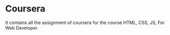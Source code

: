 # Coursera
It contains all the assignment of coursera for the course HTML, CSS, JS, For Web Developer.
